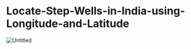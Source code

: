 # Locate-Step-Wells-in-India-using-Longitude-and-Latitude

![Untitled](https://github.com/saptrshighosh/Locate-Step-Wells-in-India-using-Longitude-and-Latitude/assets/82289368/e642942f-52d3-49b2-9b34-4a538ce32d83)
